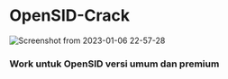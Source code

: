 # OpenSID-Crack
![Screenshot from 2023-01-06 22-57-28](https://user-images.githubusercontent.com/32443765/211115151-ae676321-204e-441a-bfa0-7553bbb8954f.png)

### Work untuk OpenSID versi umum dan premium 
